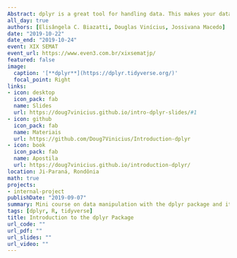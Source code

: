 ```yaml
---
Abstract: dplyr is a great tool for handling data. This makes your data analysis process much more efficient. Better yet, it is quite simple to learn and start applying immediately to your job! Often, with just a few elegant lines of code, your data is much easier to dissect and analyze. 
all_day: true
authors: [Elisângela C. Biazatti, Douglas Vinícius, Jossivana Macedo]
date: "2019-10-22"
date_end: "2019-10-24"
event: XIX SEMAT 
event_url: https://www.even3.com.br/xixsematjp/
featured: false
image:
  caption: '[**dplyr**](https://dplyr.tidyverse.org/)'
  focal_point: Right
links:
- icon: desktop
  icon_pack: fab
  name: Slides
  url: https://doug7vinicius.github.io/intro-dplyr-slides/#1
- icon: github
  icon_pack: fab
  name: Materiais
  url: https://github.com/Doug7Vinicius/Introduction-dplyr
- icon: book
  icon_pack: fab
  name: Apostila
  url: https://doug7vinicius.github.io/introduction-dplyr/
location: Ji-Paraná, Rondônia
math: true
projects:
- internal-project
publishDate: "2019-09-07"
summary: Mini course on data manipulation with the dplyr package and its basic functions.
tags: [dplyr, R, tidyverse]
title: Introduction to the dplyr Package
url_code: ""
url_pdf: ""
url_slides: ""
url_video: ""
---
```





